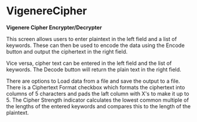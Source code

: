 # VigenereCipher
**Vigenere Cipher Encrypter/Decrypter**

This screen allows users to enter plaintext in the left field and a list of keywords. 
These can then be used to encode the data using the Encode button and output the ciphertext in the right field.

Vice versa, cipher text can be entered in the left field and the list of keywords. The Decode button will return the plain text in the right field.

There are options to Load data from a file and save the output to a file. 
There is a Ciphertext Format checkbox which formats the ciphertext into columns of 5 characters and pads the laft column with X's to make it up to 5.
The Cipher Strength indicator calculates the lowest common multiple of the lengths of the entered keywords and compares this to the length of the plaintext.

